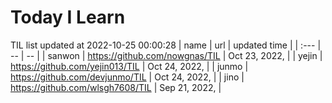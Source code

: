 # Today I Learn 
TIL list updated at 2022-10-25 00:00:28
| name | url | updated time |
| :--- | -- | -- |
| sanwon | https://github.com/nowgnas/TIL | Oct 23, 2022, |
| yejin | https://github.com/yejin013/TIL | Oct 24, 2022, |
| junmo | https://github.com/devjunmo/TIL | Oct 24, 2022, |
| jino | https://github.com/wlsgh7608/TIL | Sep 21, 2022, |
